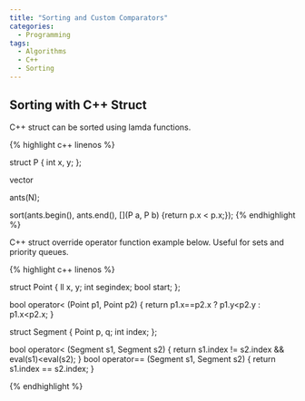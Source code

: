 ```yaml
---
title: "Sorting and Custom Comparators"
categories:
  - Programming
tags:
  - Algorithms
  - C++
  - Sorting
---
```


## Sorting with C++ Struct

C++ struct can be sorted using lamda functions.

{% highlight c++ linenos %}

struct P {
  int x, y;
};

vector<P> ants(N);

sort(ants.begin(), ants.end(), [](P a, P b) {return p.x < p.x;});
{% endhighlight %}

C++ struct override operator function example below. Useful for sets and priority queues.

{% highlight c++ linenos %}

struct Point {
    ll x, y;
    int segindex;
    bool start;
};

bool operator< (Point p1, Point p2) { return p1.x==p2.x ? p1.y<p2.y : p1.x<p2.x; }

struct Segment {
    Point p, q;
    int index;
};

bool operator< (Segment s1, Segment s2) { return s1.index != s2.index && eval(s1)<eval(s2); }
bool operator== (Segment s1, Segment s2) { return s1.index == s2.index; }


{% endhighlight %}
